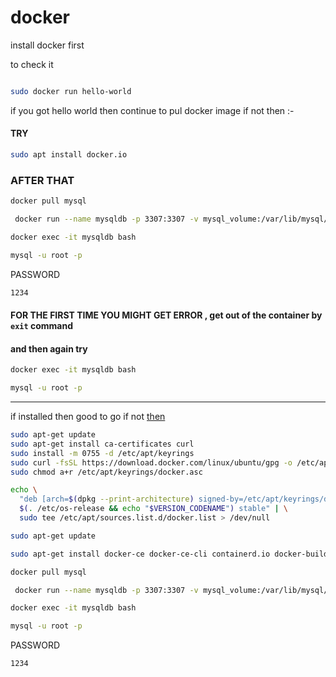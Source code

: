 # docker



install docker first 

to check it 

```bash

sudo docker run hello-world
```
if you got hello world then continue to pul docker image if not then :-

#### TRY

```bash
sudo apt install docker.io
```

### AFTER THAT 
```bash
docker pull mysql
```
```bash
 docker run --name mysqldb -p 3307:3307 -v mysql_volume:/var/lib/mysql/ -d -e "MYSQL_ROOT_PASSWORD=1234" mysql
```

```bash
docker exec -it mysqldb bash
```


```bash
mysql -u root -p

```
PASSWORD
```bash
1234
```
#### FOR THE FIRST TIME YOU MIGHT GET ERROR , get out of the container by ``exit`` command

#### and then again try 

```bash
docker exec -it mysqldb bash
```


```bash
mysql -u root -p

```



-----




if installed then good to go 
if not [then](https://github.com/kimroy99/Docker/blob/main/Guide) 

```bash
sudo apt-get update
sudo apt-get install ca-certificates curl
sudo install -m 0755 -d /etc/apt/keyrings
sudo curl -fsSL https://download.docker.com/linux/ubuntu/gpg -o /etc/apt/keyrings/docker.asc
sudo chmod a+r /etc/apt/keyrings/docker.asc

```
```bash
echo \
  "deb [arch=$(dpkg --print-architecture) signed-by=/etc/apt/keyrings/docker.asc] https://download.docker.com/linux/ubuntu \
  $(. /etc/os-release && echo "$VERSION_CODENAME") stable" | \
  sudo tee /etc/apt/sources.list.d/docker.list > /dev/null
```

```bash
sudo apt-get update
```
```bash
sudo apt-get install docker-ce docker-ce-cli containerd.io docker-buildx-plugin docker-compose-plugin
```

```bash
docker pull mysql
```
```bash
 docker run --name mysqldb -p 3307:3307 -v mysql_volume:/var/lib/mysql/ -d -e "MYSQL_ROOT_PASSWORD=1234" mysql
```

```bash
docker exec -it mysqldb bash
```


```bash
mysql -u root -p

```
PASSWORD
```bash
1234
```




